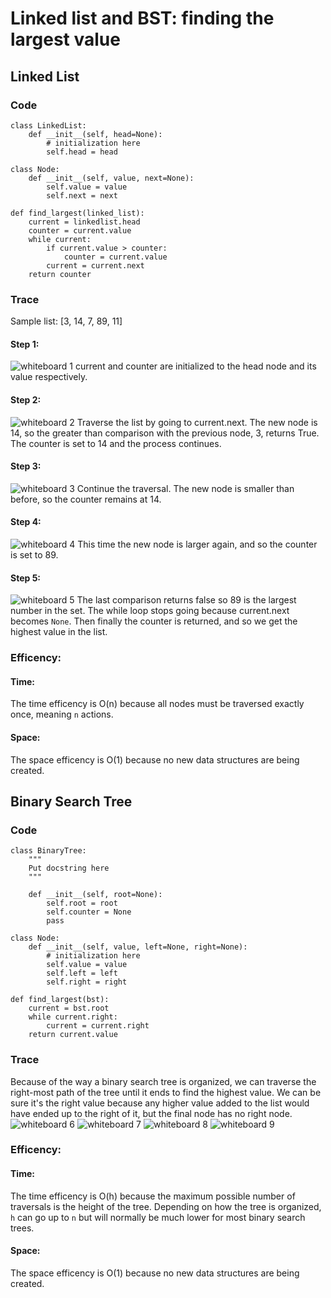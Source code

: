 # Linked list and BST: finding the largest value

## Linked List

### Code

```
class LinkedList:
    def __init__(self, head=None):
        # initialization here
        self.head = head

class Node:
    def __init__(self, value, next=None):
        self.value = value
        self.next = next

def find_largest(linked_list):
    current = linkedlist.head
    counter = current.value
    while current:
        if current.value > counter:
            counter = current.value
        current = current.next
    return counter
```

### Trace

Sample list: [3, 14, 7, 89, 11]

#### Step 1:

![whiteboard 1](1.png)
current and counter are initialized to the head node and its value respectively.

#### Step 2:
![whiteboard 2](2.png)
Traverse the list by going to current.next. The new node is 14, so the greater than comparison with the previous node, 3, returns True. The counter is set to 14 and the process continues.

#### Step 3:
![whiteboard 3](3.png)
Continue the traversal. The new node is smaller than before, so the counter remains at 14.

#### Step 4:
![whiteboard 4](4.png)
This time the new node is larger again, and so the counter is set to 89.

#### Step 5:
![whiteboard 5](5.png)
The last comparison returns false so 89 is the largest number in the set. The while loop stops going because current.next becomes `None`. Then finally the counter is returned, and so we get the highest value in the list.

### Efficency:

#### Time:
The time efficency is O(n) because all nodes must be traversed exactly once, meaning `n` actions.

#### Space:
The space efficency is O(1) because no new data structures are being created.


## Binary Search Tree

### Code

```
class BinaryTree:
    """
    Put docstring here
    """

    def __init__(self, root=None):
        self.root = root
        self.counter = None
        pass

class Node:
    def __init__(self, value, left=None, right=None):
        # initialization here
        self.value = value
        self.left = left
        self.right = right

def find_largest(bst):
    current = bst.root
    while current.right:
        current = current.right
    return current.value
```

### Trace

Because of the way a binary search tree is organized, we can traverse the right-most path of the tree until it ends to find the highest value. We can be sure it's the right value because any higher value added to the list would have ended up to the right of it, but the final node has no right node.
![whiteboard 6](6.png)
![whiteboard 7](7.png)
![whiteboard 8](8.png)
![whiteboard 9](9.png)

### Efficency:

#### Time:
The time efficency is O(h) because the maximum possible number of traversals is the height of the tree. Depending on how the tree is organized, `h` can go up to `n` but will normally be much lower for most binary search trees.

#### Space:
The space efficency is O(1) because no new data structures are being created.
